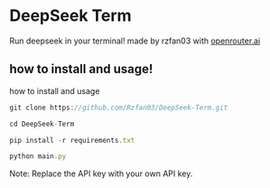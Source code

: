 
# DeepSeek Term

Run deepseek in your terminal!
made by rzfan03 with <a href="https://openrouter.ai/">openrouter.ai<a>




## how to install and usage!

how to install and usage

```javascript
git clone https://github.com/Rzfan03/DeepSeek-Term.git
```
```javascript
cd DeepSeek-Term
```
```javascript
pip install -r requirements.txt
```
```javascript
python main.py
```

Note: Replace the API key with your own API key.

